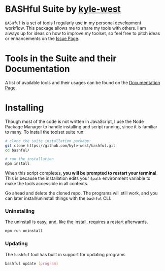 # BASHful Suite by [kyle-west](https://github.com/kyle-west)

`BASHful` is a set of tools I regularly use in my personal development workflow.
This package allows me to share my tools with others. I am always up for ideas 
on how to improve my toolset, so feel free to pitch ideas or enhancements on the 
[Issue Page](https://github.com/kyle-west/bashful/issues). 

# Tools in the Suite and their Documentation

A list of available tools and their usages can be found on the [Documentation Page](https://kyle-west.github.io/bashful/).

# Installing 

Though most of the code is not written in JavaScript, I use the Node Package 
Manager to handle installing and script running, since it is familiar to many.
To install the toolset suite run:

```sh
# clone the suite installation package:
git clone https://github.com/kyle-west/bashful.git
cd bashful/

# run the installation
npm install
```

When this script completes, **you will be prompted to restart your terminal**. This 
is because the installation edits your `$path` environment variable to make the 
tools accessible in all contexts. 

Go ahead and delete the cloned repo. The programs will still work, and you 
can later install/uninstall things with the `bashful` CLI. 

### Uninstalling 

The uninstall is easy, and, like the install, requires a restart afterwards.

```sh
npm run uninstall
```

### Updating 

The `bashful` tool has built in support for updating programs

```sh
bashful update [program]
```
